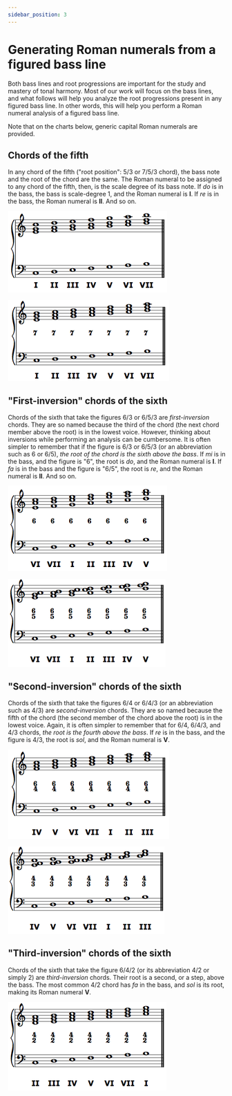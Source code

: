 ```yaml
---
sidebar_position: 3
---
```


# Generating Roman numerals from a figured bass line

Both bass lines and root progressions are important for the study and mastery of tonal harmony. Most of our work will focus on the bass lines, and what follows will help you analyze the root progressions present in any figured bass line. In other words, this will help you perform a Roman numeral analysis of a figured bass line.

Note that on the charts below, generic capital Roman numerals are provided.

## Chords of the fifth

In any chord of the fifth ("root position": 5/3 or 7/5/3 chord), the bass note and the root of the chord are the same. The Roman numeral to be assigned to any chord of the fifth, then, is the scale degree of its bass note. If _do_ is in the bass, the bass is scale-degree 1, and the Roman numeral is **I**. If _re_ is in the bass, the Roman numeral is **II**. And so on.

![](/Graphics/Inversions/5-3chords.png)

![](/Graphics/Inversions/7chords.png)

## "First-inversion" chords of the sixth

Chords of the sixth that take the figures 6/3 or 6/5/3 are _first-inversion_ chords. They are so named because the third of the chord (the next chord member above the root) is in the lowest voice. However, thinking about inversions while performing an analysis can be cumbersome. It is often simpler to remember that if the figure is 6/3 or 6/5/3 (or an abbreviation such as 6 or 6/5), _the root of the chord is the sixth above the bass_. If _mi_ is in the bass, and the figure is "6", the root is _do_, and the Roman numeral is **I**. If _fa_ is in the bass and the figure is "6/5", the root is _re_, and the Roman numeral is **II**. And so on.

![](/Graphics/Inversions/6-3chords.png)

![](/Graphics/Inversions/6-5chords.png)

## "Second-inversion" chords of the sixth

Chords of the sixth that take the figures 6/4 or 6/4/3 (or an abbreviation such as 4/3) are _second-inversion_ chords. They are so named because the fifth of the chord (the second member of the chord above the root) is in the lowest voice. Again, it is often simpler to remember that for 6/4, 6/4/3, and 4/3 chords, _the root is the fourth above the bass_. If _re_ is in the bass, and the figure is 4/3, the root is _sol_, and the Roman numeral is **V**.

![](/Graphics/Inversions/6-4chords.png)

![](/Graphics/Inversions/4-3chords.png)

## "Third-inversion" chords of the sixth

Chords of the sixth that take the figure 6/4/2 (or its abbreviation 4/2 or simply 2) are _third-inversion_ chords. Their root is a second, or a step, above the bass. The most common 4/2 chord has _fa_ in the bass, and _sol_ is its root, making its Roman numeral **V**.

![](/Graphics/Inversions/4-2chords.png)
